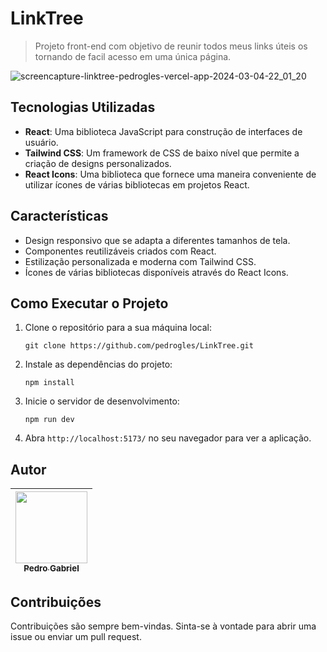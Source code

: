 # LinkTree

>  Projeto front-end com objetivo de reunir todos meus links úteis os tornando de facil acesso em uma única página.

![screencapture-linktree-pedrogles-vercel-app-2024-03-04-22_01_20](https://github.com/pedrogles/LinkTree/assets/76228682/78a0917d-50c4-4a99-97c6-a70baaa11dd7)

## Tecnologias Utilizadas

- **React**: Uma biblioteca JavaScript para construção de interfaces de usuário.
- **Tailwind CSS**: Um framework de CSS de baixo nível que permite a criação de designs personalizados.
- **React Icons**: Uma biblioteca que fornece uma maneira conveniente de utilizar ícones de várias bibliotecas em projetos React.

## Características

- Design responsivo que se adapta a diferentes tamanhos de tela.
- Componentes reutilizáveis criados com React.
- Estilização personalizada e moderna com Tailwind CSS.
- Ícones de várias bibliotecas disponíveis através do React Icons.

## Como Executar o Projeto

1. Clone o repositório para a sua máquina local:

   ```
   git clone https://github.com/pedrogles/LinkTree.git
   ```
   
2. Instale as dependências do projeto:
   
   ```
   npm install
   ```
   
3. Inicie o servidor de desenvolvimento: <br>

   ```
   npm run dev
   ```
    
4. Abra `http://localhost:5173/` no seu navegador para ver a aplicação.

## Autor
| [<img loading="lazy" src="https://avatars.githubusercontent.com/u/76228682?s=400&u=aaf31f62d04947559642f8f8e2d166faf39d5d86&v=4" width=115><br><sub>Pedro Gabriel</sub>](https://github.com/pedrogles) | 
| :---: | 

## Contribuições

Contribuições são sempre bem-vindas. Sinta-se à vontade para abrir uma issue ou enviar um pull request.
